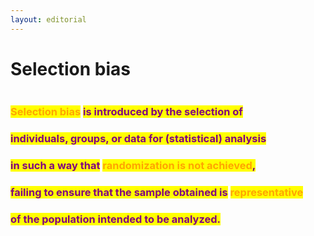 ```yaml
---
layout: editorial
---
```


# Selection bias

<figure><img src="../../../../../.gitbook/assets/pexels-btgl-♡-19675336.jpg" alt=""><figcaption></figcaption></figure>

### <mark style="color:orange;">Selection bias</mark> <mark style="color:purple;">is introduced by the selection of</mark>&#x20;

### <mark style="color:purple;">individuals, groups, or data for (statistical) analysis</mark>&#x20;

### <mark style="color:purple;">in such a way that</mark> <mark style="color:orange;">randomization is not achieved</mark><mark style="color:purple;">,</mark>&#x20;

### <mark style="color:purple;">failing to ensure that the sample obtained is</mark> <mark style="color:orange;">representative</mark>&#x20;

### <mark style="color:purple;">of the population intended to be analyzed.</mark>

